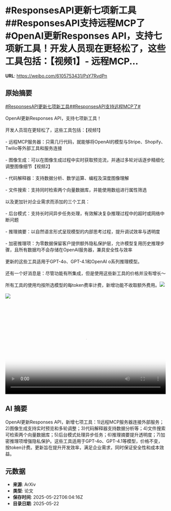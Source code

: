 # #ResponsesAPI更新七项新工具##ResponsesAPI支持远程MCP了#OpenAI更新Responses API，支持七项新工具！开发人员现在更轻松了，这些工具包括：【视频1】- 远程MCP...

**URL**: https://weibo.com/6105753431/PsY7RvdPn

## 原始摘要

<a href="https://m.weibo.cn/search?containerid=231522type%3D1%26t%3D10%26q%3D%23ResponsesAPI%E6%9B%B4%E6%96%B0%E4%B8%83%E9%A1%B9%E6%96%B0%E5%B7%A5%E5%85%B7%23&amp;extparam=%23ResponsesAPI%E6%9B%B4%E6%96%B0%E4%B8%83%E9%A1%B9%E6%96%B0%E5%B7%A5%E5%85%B7%23" data-hide=""><span class="surl-text">#ResponsesAPI更新七项新工具#</span></a><a href="https://m.weibo.cn/search?containerid=231522type%3D1%26t%3D10%26q%3D%23ResponsesAPI%E6%94%AF%E6%8C%81%E8%BF%9C%E7%A8%8BMCP%E4%BA%86%23&amp;extparam=%23ResponsesAPI%E6%94%AF%E6%8C%81%E8%BF%9C%E7%A8%8BMCP%E4%BA%86%23" data-hide=""><span class="surl-text">#ResponsesAPI支持远程MCP了#</span></a><br><br>OpenAI更新Responses API，支持七项新工具！<br><br>开发人员现在更轻松了，这些工具包括：【视频1】<br><br>- 远程MCP服务器：只需几行代码，就能够将OpenAI的模型与Stripe、Shopify、Twilio等外部工具和服务连接<br><br>- 图像生成：可以在图像生成过程中实时获取预览流，并通过多轮对话逐步精细化调整图像细节【视频2】<br><br>- 代码解释器：支持数据分析、数学运算、编程及深度图像理解<br><br>- 文件搜索：支持同时检索两个向量数据库，并能使用数组进行属性筛选<br><br>以及更加针对企业需求而添加的三个工具：<br><br>- 后台模式：支持长时间异步任务处理，有效解决复杂推理过程中的超时或网络中断问题<br><br>- 推理摘要：以自然语言形式呈现模型的内部思考过程，提升调试效率与透明度<br><br>- 加密推理项：为零数据保留客户提供额外隐私保护层，允许模型复用历史推理步骤，且所有数据均不会存储在OpenAI服务器，兼具安全性与效率<br><br>更新的这些工具适用于GPT-4o、GPT-4.1和OpenAI o系列推理模型。<br><br>还有一个好消息是：尽管功能有所集成，但是使用这些新工具的价格并没有增长～<br><br>所有工具的使用均按所选模型的每token费率计费，新增功能不收取额外费用。<img style="" src="https://tvax1.sinaimg.cn/large/006Fd7o3ly1i1o1iaut5yj30k00k0mx4.jpg" referrerpolicy="no-referrer"><br><br><img style="" src="https://tvax2.sinaimg.cn/large/006Fd7o3ly1i1o1idzrgvj31hc0u0jtx.jpg" referrerpolicy="no-referrer"><br><br><br clear="both"><div style="clear: both"></div><video controls="controls" poster="https://tvax4.sinaimg.cn/orj480/006Fd7o3ly1i1o1iabl0mj30k00k0mx4.jpg" style="width: 100%"><source src="https://f.video.weibocdn.com/o0/l7nqcYHUlx08orcbdguA010412004nnu0E010.mp4?label=mp4_720p&amp;template=720x720.24.0&amp;ori=0&amp;ps=1CwnkDw1GXwCQx&amp;Expires=1747897331&amp;ssig=EdeGZJQ%2B7Y&amp;KID=unistore,video"><source src="https://f.video.weibocdn.com/o0/kZMm6Hcblx08orcb4eSA010412002gHv0E010.mp4?label=mp4_hd&amp;template=540x540.24.0&amp;ori=0&amp;ps=1CwnkDw1GXwCQx&amp;Expires=1747897331&amp;ssig=dPiBi%2BBnsS&amp;KID=unistore,video"><source src="https://f.video.weibocdn.com/o0/f3IkBXa7lx08orcb1luo010412001jAq0E010.mp4?label=mp4_ld&amp;template=360x360.24.0&amp;ori=0&amp;ps=1CwnkDw1GXwCQx&amp;Expires=1747897331&amp;ssig=z%2FBJlWHUJt&amp;KID=unistore,video"><p>视频无法显示，请前往<a href="https://video.weibo.com/show?fid=1034%3A5169042781306949" target="_blank" rel="noopener noreferrer">微博视频</a>观看。</p></video>

## AI 摘要

OpenAI更新Responses API，新增七项工具：1)远程MCP服务器连接外部服务；2)图像生成支持实时预览和多轮调整；3)代码解释器支持数据分析等；4)文件搜索可检索两个向量数据库；5)后台模式处理异步任务；6)推理摘要提升透明度；7)加密推理项增强隐私保护。这些工具适用于GPT-4o、GPT-4.1等模型，价格不变，按token计费。更新旨在提升开发效率，满足企业需求，同时保证安全性和成本效益。

## 元数据

- **来源**: ArXiv
- **类型**: 论文
- **保存时间**: 2025-05-22T06:04:16Z
- **目录日期**: 2025-05-22
